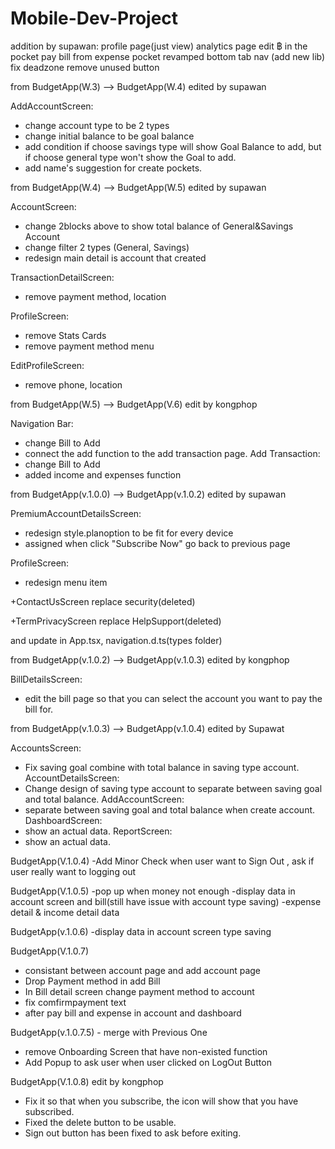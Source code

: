 # Mobile-Dev-Project
addition by supawan:
    profile page(just view)
    analytics page
    edit ฿ in the pocket
    pay bill from expense pocket
    revamped bottom tab nav (add new lib)
    fix deadzone
    remove unused button

from BudgetApp(W.3) --> BudgetApp(W.4) edited by supawan

AddAccountScreen: 
- change account type to be 2 types
- change initial balance to be goal balance
- add condition if choose savings type will show Goal Balance to add, but if choose general type won't show the Goal to add.
- add name's suggestion for create pockets.

from BudgetApp(W.4) --> BudgetApp(W.5) edited by supawan

AccountScreen:
- change 2blocks above to show total balance of General&Savings Account
- change filter 2 types (General, Savings)
- redesign main detail is account that created

TransactionDetailScreen:
- remove payment method, location

ProfileScreen:
- remove Stats Cards
- remove payment method menu

EditProfileScreen:
- remove phone, location

from BudgetApp(W.5) --> BudgetApp(V.6)
edit by kongphop

Navigation Bar:
- change Bill to Add
- connect the add function to the add transaction page.
Add Transaction:
- change Bill to Add
- added income and expenses function

from BudgetApp(v.1.0.0) --> BudgetApp(v.1.0.2) edited by supawan

PremiumAccountDetailsScreen:
- redesign style.planoption to be fit for every device
- assigned when click "Subscribe Now" go back to previous page

ProfileScreen:
- redesign menu item

+ContactUsScreen replace security(deleted)

+TermPrivacyScreen replace HelpSupport(deleted)

and update in App.tsx, navigation.d.ts(types folder)

from BudgetApp(v.1.0.2) --> BudgetApp(v.1.0.3) edited by kongphop

BillDetailsScreen:
- edit the bill page so that you can select the account you want to pay the bill for.

from BudgetApp(v.1.0.3) --> BudgetApp(v.1.0.4) edited by Supawat

AccountsScreen:
- Fix saving goal combine with total balance in saving type account.
AccountDetailsScreen:
- Change design of saving type account to separate between saving goal and total balance.
AddAccountScreen:
- separate between saving goal and total balance when create account.
DashboardScreen:
- show an actual data.
ReportScreen:
- show an actual data.

BudgetApp(V.1.0.4)
-Add Minor Check when user want to Sign Out , ask if user really want to logging out

BudgetApp(V.1.0.5)
-pop up when money not enough 
-display data in account screen and bill(still have issue with account type saving)
-expense detail & income detail data 

BudgetApp(v.1.0.6)
-display data in account screen type saving 

BudgetApp(V.1.0.7)
- consistant between account page and add account page
- Drop Payment method in add Bill
- In Bill detail screen change payment method to account
- fix comfirmpayment text
- after pay bill and expense in account and dashboard

BudgetApp(v.1.0.7.5) - merge with Previous One
- remove Onboarding Screen that have non-existed function
- Add Popup to ask user when user clicked on LogOut Button

BudgetApp(V.1.0.8) edit by kongphop
- Fix it so that when you subscribe, the icon will show that you have subscribed.
- Fixed the delete button to be usable.
- Sign out button has been fixed to ask before exiting.